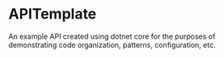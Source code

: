 # APITemplate
An example API created using dotnet core for the purposes of demonstrating code organization, patterns, configuration, etc.
